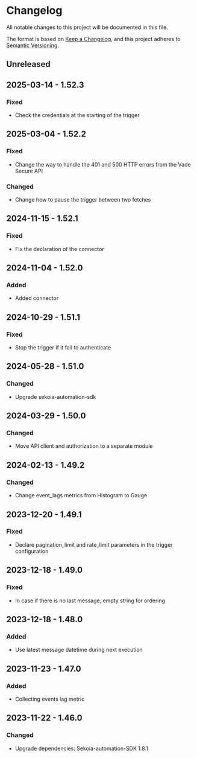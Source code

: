 # Changelog

All notable changes to this project will be documented in this file.

The format is based on [Keep a Changelog](https://keepachangelog.com/en/1.0.0/),
and this project adheres to [Semantic Versioning](https://semver.org/spec/v2.0.0.html).

## Unreleased

## 2025-03-14 - 1.52.3

### Fixed

- Check the credentials at the starting of the trigger

## 2025-03-04 - 1.52.2

### Fixed

- Change the way to handle the 401 and 500 HTTP errors from the Vade Secure API

### Changed

- Change how to pause the trigger between two fetches

## 2024-11-15 - 1.52.1

### Fixed

- Fix the declaration of the connector

## 2024-11-04 - 1.52.0

### Added

- Added connector

## 2024-10-29 - 1.51.1

### Fixed

- Stop the trigger if it fail to authenticate

## 2024-05-28 - 1.51.0

### Changed

- Upgrade sekoia-automation-sdk

## 2024-03-29 - 1.50.0

### Changed

- Move API client and authorization to a separate module

## 2024-02-13 - 1.49.2

### Changed

- Change event_lags metrics from Histogram to Gauge

## 2023-12-20 - 1.49.1

### Fixed

- Declare pagination_limit and rate_limit parameters in the trigger configuration

## 2023-12-18 - 1.49.0

### Fixed

- In case if there is no last message, empty string for ordering

## 2023-12-18 - 1.48.0

### Added

- Use latest message datetime during next execution

## 2023-11-23 - 1.47.0

### Added

- Collecting events lag metric

## 2023-11-22 - 1.46.0

### Changed

- Upgrade dependencies: Sekoia-automation-SDK 1.8.1
